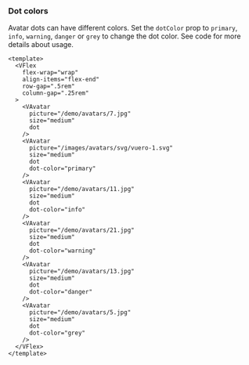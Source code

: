 ### Dot colors

Avatar dots can have different colors. Set the `dotColor` prop
to `primary`, `info`, `warning`, `danger` or `grey` to change the dot color.
See code for more details about usage.

<!--code-->

```vue
<template>
  <VFlex
    flex-wrap="wrap"
    align-items="flex-end"
    row-gap=".5rem"
    column-gap=".25rem"
  >
    <VAvatar
      picture="/demo/avatars/7.jpg"
      size="medium"
      dot
    />
    <VAvatar
      picture="/images/avatars/svg/vuero-1.svg"
      size="medium"
      dot
      dot-color="primary"
    />
    <VAvatar
      picture="/demo/avatars/11.jpg"
      size="medium"
      dot
      dot-color="info"
    />
    <VAvatar
      picture="/demo/avatars/21.jpg"
      size="medium"
      dot
      dot-color="warning"
    />
    <VAvatar
      picture="/demo/avatars/13.jpg"
      size="medium"
      dot
      dot-color="danger"
    />
    <VAvatar
      picture="/demo/avatars/5.jpg"
      size="medium"
      dot
      dot-color="grey"
    />
  </VFlex>
</template>
```

<!--/code-->

<!--example-->

<VFlex flex-wrap="wrap" align-items="flex-end" row-gap=".5rem" column-gap=".25rem">
  <VAvatar picture="/demo/avatars/7.jpg" size="medium" dot />
  <VAvatar picture="/images/avatars/svg/vuero-1.svg" size="medium" dot dotColor="primary" />
  <VAvatar picture="/demo/avatars/11.jpg" size="medium" dot dotColor="info" />
  <VAvatar picture="/demo/avatars/21.jpg" size="medium" dot dotColor="warning" />
  <VAvatar picture="/demo/avatars/13.jpg" size="medium" dot dotColor="danger" />
  <VAvatar picture="/demo/avatars/5.jpg" size="medium" dot dotColor="grey" />
</VFlex>

<!--/example-->
